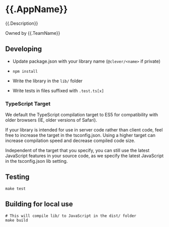 # {{.AppName}}

{{.Description}}

Owned by {{.TeamName}}

## Developing

- Update package.json with your library name (`@clever/<name>` if private)

- `npm install`

- Write the library in the `lib/` folder

- Write tests in files suffixed with `.test.ts[x]`

### TypeScript Target

We default the TypeScript compilation target to ES5 for compatibility with older browsers (IE, older versions of Safari).

If your library is intended for use in server code rather than client code, feel free to increase the target in the tsconfig.json. Using a higher target can increase compilation speed and decrease compiled code size.

Independent of the target that you specify, you can still use the latest JavaScript features in your source code, as we specify the latest JavaScript in the tsconfig.json lib setting.

## Testing

```
make test
```

## Building for local use

```
# This will compile lib/ to JavaScript in the dist/ folder
make build
```

